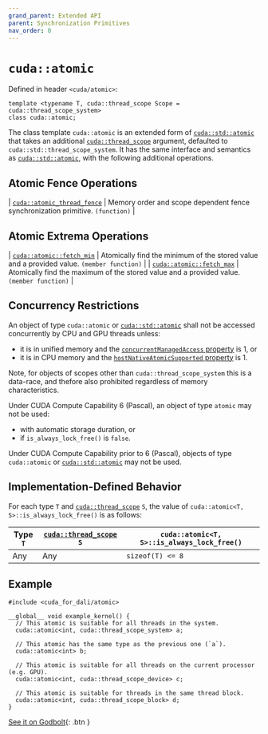 ```yaml
---
grand_parent: Extended API
parent: Synchronization Primitives
nav_order: 0
---
```


# `cuda::atomic`

Defined in header `<cuda/atomic>`:

```cuda
template <typename T, cuda::thread_scope Scope = cuda::thread_scope_system>
class cuda::atomic;
```

The class template `cuda::atomic` is an extended form of [`cuda::std::atomic`]
  that takes an additional [`cuda::thread_scope`] argument, defaulted to
  `cuda::std::thread_scope_system`.
It has the same interface and semantics as [`cuda::std::atomic`], with the
  following additional operations.

## Atomic Fence Operations

| [`cuda::atomic_thread_fence`] | Memory order and scope dependent fence synchronization primitive. `(function)` |

## Atomic Extrema Operations

| [`cuda::atomic::fetch_min`] | Atomically find the minimum of the stored value and a provided value. `(member function)` |
| [`cuda::atomic::fetch_max`] | Atomically find the maximum of the stored value and a provided value. `(member function)` |

## Concurrency Restrictions

An object of type `cuda::atomic` or [`cuda::std::atomic`] shall not be accessed
  concurrently by CPU and GPU threads unless:
- it is in unified memory and the [`concurrentManagedAccess` property] is 1, or
- it is in CPU memory and the [`hostNativeAtomicSupported` property] is 1.

Note, for objects of scopes other than `cuda::thread_scope_system` this is a
  data-race, and thefore also prohibited regardless of memory characteristics.

Under CUDA Compute Capability 6 (Pascal), an object of type `atomic` may not be
  used:
- with automatic storage duration, or
- if `is_always_lock_free()` is `false`.

Under CUDA Compute Capability prior to 6 (Pascal), objects of type
  `cuda::atomic` or [`cuda::std::atomic`] may not be used.

## Implementation-Defined Behavior

For each type `T` and [`cuda::thread_scope`] `S`, the value of
  `cuda::atomic<T, S>::is_always_lock_free()` is as follows:

| Type `T` | [`cuda::thread_scope`] `S` | `cuda::atomic<T, S>::is_always_lock_free()` |
|----------|----------------------------|---------------------------------------------|
| Any      | Any                        | `sizeof(T) <= 8`                            |

## Example

```cuda
#include <cuda_for_dali/atomic>

__global__ void example_kernel() {
  // This atomic is suitable for all threads in the system.
  cuda::atomic<int, cuda::thread_scope_system> a;

  // This atomic has the same type as the previous one (`a`).
  cuda::atomic<int> b;

  // This atomic is suitable for all threads on the current processor (e.g. GPU).
  cuda::atomic<int, cuda::thread_scope_device> c;

  // This atomic is suitable for threads in the same thread block.
  cuda::atomic<int, cuda::thread_scope_block> d;
}
```

[See it on Godbolt](https://godbolt.org/z/avo3Evbee){: .btn }


[`cuda::thread_scope`]: ../thread_scopes.md

[`cuda::atomic_thread_fence`]: ./atomic/atomic_thread_fence.md

[`cuda::atomic::fetch_min`]: ./atomic/fetch_min.md
[`cuda::atomic::fetch_max`]: ./atomic/fetch_max.md

[`cuda::std::atomic`]: https://en.cppreference.com/w/cpp/atomic/atomic

[atomics.types.int]: https://eel.is/c++draft/atomics.types.int
[atomics.types.pointer]: https://eel.is/c++draft/atomics.types.pointer

[`concurrentManagedAccess` property]: https://docs.nvidia.com/cuda/cuda-runtime-api/structcudaDeviceProp.html#structcudaDeviceProp_116f9619ccc85e93bc456b8c69c80e78b
[`hostNativeAtomicSupported` property]: https://docs.nvidia.com/cuda/cuda-runtime-api/structcudaDeviceProp.html#structcudaDeviceProp_1ef82fd7d1d0413c7d6f33287e5b6306f


